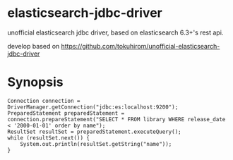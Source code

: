 # elasticsearch-jdbc-driver

unofficial elasticsearch jdbc driver, based on elasticsearch 6.3+'s rest api.

develop based on https://github.com/tokuhirom/unofficial-elasticsearch-jdbc-driver

# Synopsis

    Connection connection = DriverManager.getConnection("jdbc:es:localhost:9200");
    PreparedStatement preparedStatement = connection.prepareStatement("SELECT * FROM library WHERE release_date < '2000-01-01' order by name");
    ResultSet resultSet = preparedStatement.executeQuery();
    while (resultSet.next()) {
        System.out.println(resultSet.getString("name"));
    }
